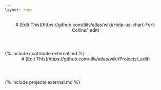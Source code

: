 ```yaml
---
layout: root
---
```


<div class="horizontal top guidance">

<article aria-description="Help us chart Fort Collins">
<header markdown="1">
# [Edit This](https://github.com/tiliv/atlas/wiki/Help-us-chart-Fort-Collins/_edit)
</header>
<div markdown="1">
{% include contribute.external.md %}
</div>
</article>

<article markdown="1" aria-description="Community projects">
<header markdown="1">
# [Edit This](https://github.com/tiliv/atlas/wiki/Projects/_edit)
</header>
<div markdown="1">
{% include projects.external.md %}
</div>
</article>

</div>
